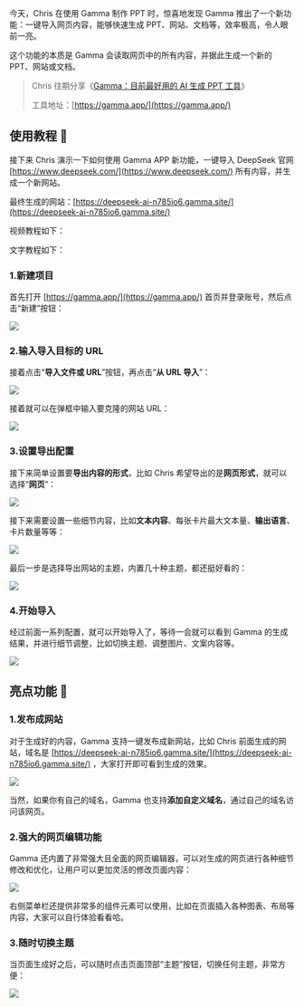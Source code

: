 今天，Chris 在使用 Gamma 制作 PPT 时，惊喜地发现 Gamma 推出了一个新功能：一键导入网页内容，能够快速生成 PPT、网站、文档等，效率极高，令人眼前一亮。

这个功能的本质是 Gamma 会读取网页中的所有内容，并据此生成一个新的 PPT、网站或文档。

> Chris 往期分享《[Gamma：目前最好用的 AI 生成 PPT 工具](https://mp.weixin.qq.com/s/uUxxA7cpHAb9uWxBpPIgUg)》
>
> 工具地址：[https://gamma.app/](https://gamma.app/)

## 使用教程 📖

接下来 Chris 演示一下如何使用 Gamma APP 新功能，一键导入 DeepSeek 官网 [https://www.deepseek.com/](https://www.deepseek.com/) 所有内容，并生成一个新网站。

最终生成的网站：[https://deepseek-ai-n785io6.gamma.site/](https://deepseek-ai-n785io6.gamma.site/)

视频教程如下：

文字教程如下：

### 1.新建项目

首先打开 [https://gamma.app/](https://gamma.app/) 首页并登录账号，然后点击“新建”按钮：

![](https://cdn.nlark.com/yuque/0/2025/png/186051/1740817290885-7e5179f3-09de-4962-9f2f-549d7dad8f74.png)

### 2.输入导入目标的 URL

接着点击“**导入文件或 URL**”按钮，再点击“**从 URL 导入**”：

![](https://cdn.nlark.com/yuque/0/2025/png/186051/1740817396525-a0071250-1667-4fd2-9ac4-2df8f5bb81d7.png)

接着就可以在弹框中输入要克隆的网站 URL：

![](https://cdn.nlark.com/yuque/0/2025/png/186051/1740817515717-b2daf568-d7b4-4125-ad72-b4ba7a6341b3.png)

### 3.设置导出配置

接下来简单设置要**导出内容的形式**，比如 Chris 希望导出的是**网页形式**，就可以选择“**网页**”：

![](https://cdn.nlark.com/yuque/0/2025/png/186051/1740817605871-e9f237e1-d444-4146-835a-1a8689e03798.png)

接下来需要设置一些细节内容，比如**文本内容**、每张卡片最大文本量、**输出语言**、卡片数量等等：

![](https://cdn.nlark.com/yuque/0/2025/png/186051/1740817726708-1cd44c0d-a36d-4249-a3e0-157fcf616577.png)

最后一步是选择导出网站的主题，内置几十种主题，都还挺好看的：

![](https://cdn.nlark.com/yuque/0/2025/png/186051/1740817914439-05ef5651-2ecd-4306-9be6-874f60e11f7a.png)

### 4.开始导入

经过前面一系列配置，就可以开始导入了，等待一会就可以看到 Gamma 的生成结果，并进行细节调整，比如切换主题、调整图片、文案内容等。

![](https://cdn.nlark.com/yuque/0/2025/png/186051/1740818484764-e58acc53-fa8e-434e-9f5b-a22b9fe593d6.png)

## 亮点功能 🍭

### 1.发布成网站

对于生成好的内容，Gamma 支持一键发布成新网站，比如 Chris 前面生成的网站，域名是 [https://deepseek-ai-n785io6.gamma.site/](https://deepseek-ai-n785io6.gamma.site/) ，大家打开即可看到生成的效果。

![](https://cdn.nlark.com/yuque/0/2025/png/186051/1740819617236-dd686f38-e182-4896-abbb-2b4e2b94ff21.png)

当然，如果你有自己的域名，Gamma 也支持**添加自定义域名**，通过自己的域名访问该网页。

### 2.强大的网页编辑功能

Gamma 还内置了非常强大且全面的网页编辑器，可以对生成的网页进行各种细节修改和优化，让用户可以更加灵活的修改页面内容：

![](https://cdn.nlark.com/yuque/0/2025/png/186051/1740819786706-47020097-ba39-4ff1-b4a1-606b717c6fac.png)

右侧菜单栏还提供非常多的组件元素可以使用，比如在页面插入各种图表、布局等内容，大家可以自行体验看看哈。

### 3.随时切换主题

当页面生成好之后，可以随时点击页面顶部“主题”按钮，切换任何主题，非常方便：

![](https://cdn.nlark.com/yuque/0/2025/png/186051/1740819953305-65d17861-2cac-4ab5-a0fd-bf69a72cbd3d.png)
